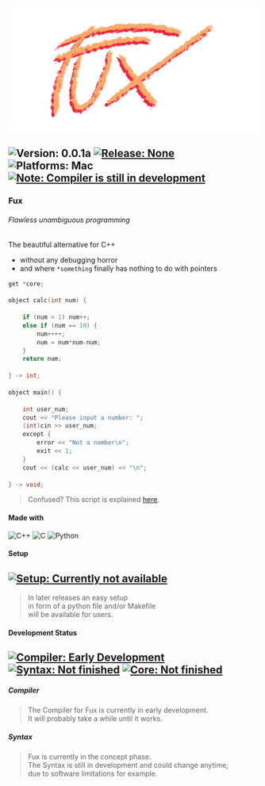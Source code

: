 ![Image missing](./fux_logo_slim_transparent.png)


![Version: 0.0.1a](https://img.shields.io/badge/Version-0.0.1a-informational)
[![Release: None](https://img.shields.io/badge/Release-None-inactive?logo=airplayaudio)](https://github.com/Fuechs/fuxlang/releases/latest)
![Platforms: Mac](https://img.shields.io/badge/Platforms-macOS_|_Linux-success)
[![Note: Compiler is still in development](https://img.shields.io/badge/Note-Compiler%20is%20still%20in%20development-blueviolet)](#development-status)
---
### Fux
###### Flawless unambiguous programming
The beautiful alternative for C++ 
- without any debugging horror
- and where `*something` finally has nothing to do with pointers

```cpp
get *core;

object calc(int num) {

    if (num < 1) num++;
    else if (num == 10) {
        num++++;
        num = num*num-num;
    }
    return num;

} -> int;

object main() {

    int user_num;
    cout << "Please input a number: ";
    (int)cin >> user_num;
    except {
        error << "Not a number\n";
        exit << 1;
    }
    cout << (calc << user_num) << "\n"; 

} -> void;
```
> Confused? This script is explained [here](./docs/other/demo.md).

#### Made with
![C++](https://img.shields.io/badge/-C++-ff69b4?logo=c%2B%2B)
![C](https://img.shields.io/badge/-C-blue?logo=c)
![Python](https://img.shields.io/badge/-Python-lightgrey?logo=python)

#### Setup

[![Setup: Currently not available](https://img.shields.io/badge/Setup-Currently_not_available-inactive?logo=python)](.)
---

> In later releases an easy setup<br> 
> in form of a python file and/or Makefile<br>
> will be available for users.


#### Development Status

[![Compiler: Early Development](https://img.shields.io/badge/Compiler-Early_Development-inactive?logo=c%2B%2B)](#compiler)
[![Syntax: Not finished](https://img.shields.io/badge/Syntax-Not_finished-yellow)](#syntax)
[![Core: Not finished](https://img.shields.io/badge/Core-Not_finished-inactive)](./src/packages/core)
---

##### Compiler

> The Compiler for Fux is currently in early development.<br>
> It will probably take a while until it works.

##### Syntax

> Fux is currently in the concept phase.<br>
> The Syntax is still in development and could change anytime,<br>
> due to software limitations for example.
